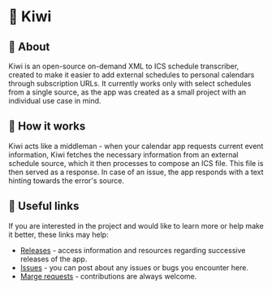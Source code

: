 # 🥝 Kiwi

## 📕 About

Kiwi is an open-source on-demand XML to ICS schedule transcriber, created to make it easier to add external schedules to personal calendars through subscription URLs. It currently works only with select schedules from a single source, as the app was created as a small project with an individual use case in mind.

## 🤔 How it works

Kiwi acts like a middleman - when your calendar app requests current event information, Kiwi fetches the necessary information from an external schedule source, which it then processes to compose an ICS file. This file is then served as a response. In case of an issue, the app responds with a text hinting towards the error's source.

## 🔗 Useful links

If you are interested in the project and would like to learn more or help make it better, these links may help:

- [Releases](https://gitlab.com/konradkubczyk/kiwi/-/releases) - access information and resources regarding successive releases of the app.
- [Issues](https://gitlab.com/konradkubczyk/kiwi/-/issues) - you can post about any issues or bugs you encounter here.
- [Marge requests](https://gitlab.com/konradkubczyk/kiwi/-/merge_requests) - contributions are always welcome.
